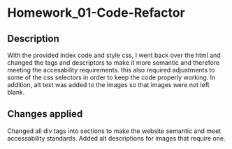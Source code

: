 # Homework_01-Code-Refactor

## Description

With the provided index code and style css, I went back over the html and changed the tags and descriptors to make it more semantic and therefore meeting the accesability requirements. this also required adjustments to some of the css selectors in order to keep the code properly working. In addition, alt text was added to the images so that images were not left blank.

## Changes applied

Changed all div tags into sections to make the website semantic and meet accessability standards.
Added alt descriptions for images that require one.